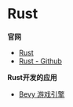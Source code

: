 # Rust

**官网**

* [Rust](https://www.rust-lang.org/)
* [Rust - Github](https://github.com/rust-lang/rust)

**Rust开发的应用**

* [Bevy 游戏引擎](https://bevyengine.org/)